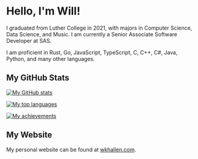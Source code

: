 # Hello, I'm Will!

I graduated from Luther College in 2021, with majors in Computer Science, Data Science, and Music. I am currently a Senior Associate Software Developer at SAS.

I am proficient in Rust, Go, JavaScript, TypeScript, C, C++, C#, Java, Python, and many other languages.

## My GitHub Stats

[![My GitHub stats](https://github-readme-stats.vercel.app/api?username=wkhallen&count_private=true&show_icons=true&theme=dark)](https://github.com/anuraghazra/github-readme-stats)

[![My top languages](https://github-readme-stats.vercel.app/api/top-langs/?username=wkhallen&layout=compact&langs_count=10&theme=dark)](https://github.com/anuraghazra/github-readme-stats)

[![My achievements](https://github-profile-trophy.vercel.app/?username=WKHAllen&show_icons=true&include_all_commits=true&theme=onestar&rank=-C,-B&margin-w=8&margin-h=8)](https://github.com/ryo-ma/github-profile-trophy)

## My Website

My personal website can be found at [wkhallen.com](https://wkhallen.com/).
